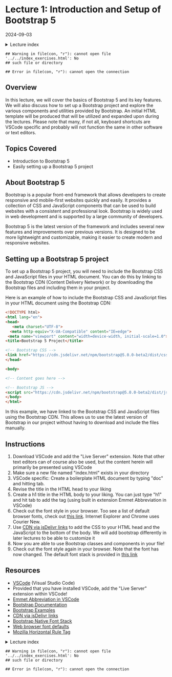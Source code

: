 # Lecture 1: Introduction and Setup of Bootstrap 5
2024-09-03

<!--html_preserve--><details>
  <summary>Lecture index</summary>

- [Lecture 1: Introduction and Setup of Bootstrap 5](/lectures/lecture_01/lecture_01.md)
- [Lecture 2: Typography and Colors](/lectures/lecture_02/lecture_02.md)
- [Lecture 3: Buttons](/lectures/lecture_03/lecture_03.md)
- [Lecture 4: Utility Classes](/lectures/lecture_04/lecture_04.md)
- [Lecture 5: Containers](/lectures/lecture_05/lecture_05.md)
- [Lecture 6: Grid Layout](/lectures/lecture_06/lecture_06.md)
- [Lecture 7: Navbars and Forms](/lectures/lecture_07/lecture_07.md)

</details><!--/html_preserve-->

```
## Warning in file(con, "r"): cannot open file '../../index_exercises.html': No
## such file or directory
```

```
## Error in file(con, "r"): cannot open the connection
```


## Overview

In this lecture, we will cover the basics of Bootstrap 5 and its key
features. We will also discuss how to set up a Bootstrap project and explore
the various components and utilities provided by Bootstrap. An initial HTML
template will be produced that will be utilized and expanded upon during the
lectures. Please note that many, if not all, keyboard shortcuts are VSCode
specific and probably will not function the same in other software or text
editors.

## Topics Covered

- Introduction to Bootstrap 5
- Easily setting up a Bootstrap 5 project

## About Bootstrap 5

Bootstrap is a popular front-end framework that allows developers to create
responsive and mobile-first websites quickly and easily. It provides a
collection of CSS and JavaScript components that can be used to build
websites with a consistent and professional look. Bootstrap is widely used in
web development and is supported by a large community of developers.

Bootstrap 5 is the latest version of the framework and includes several new
features and improvements over previous versions. It is designed to be more
lightweight and customizable, making it easier to create modern and
responsive websites.

## Setting up a Bootstrap 5 project

To set up a Bootstrap 5 project, you will need to include the Bootstrap CSS
and JavaScript files in your HTML document. You can do this by linking to the
Bootstrap CDN (Content Delivery Network) or by downloading the Bootstrap
files and including them in your project.

Here is an example of how to include the Bootstrap CSS and JavaScript files in
your HTML document using the Bootstrap CDN:

```html
<!DOCTYPE html>
<html lang="en">
<head>
   <meta charset="UTF-8">
  <meta http-equiv="X-UA-Compatible" content="IE=edge">
 <meta name="viewport" content="width=device-width, initial-scale=1.0">
<title>Bootstrap 5 Project</title>

<!-- Bootstrap CSS -->
<link href="https://cdn.jsdelivr.net/npm/bootstrap@5.0.0-beta2/dist/css/bootstrap.min.css" rel="stylesheet">
</head>

<body>

<!-- Content goes here -->

<!-- Bootstrap JS -->
<script src="https://cdn.jsdelivr.net/npm/bootstrap@5.0.0-beta2/dist/js/bootstrap.bundle.min.js"></script>
</body>
</html>
```

In this example, we have linked to the Bootstrap CSS and JavaScript files using
the Bootstrap CDN. This allows us to use the latest version of Bootstrap in
our project without having to download and include the files manually.

## Instructions

1. Download VSCode and add the "Live Server" extension. Note that other text
   editors can of course also be used, but the content herein will primarily
   be presented using VSCode
1. Make sure a new file named "index.html" exists in your directory
1. VSCode specific: Create a boilerplate HTML document by typing "doc" and
   hitting tab.
1. Revise the title in the HTML head to your liking
1. Create a h1 title in the HTML body to your liking. You can just type "h1"
   and hit tab to add the tag (using built in extension Emmet Abbreviation in
   VSCode)
1. Check out the font style in your browser. Too see a list of default
   browser fonts, check out [this
   link](https://granneman.com/webdev/coding/css/fonts-and-formatting/web-browser-font-defaults).
   Internet Explorer and Chrome uses Courier New.
1. Use [CDN via jsDelivr
   links](https://getbootstrap.com/docs/5.0/getting-started/download/#cdn-via-jsdelivr)
   to add the CSS to your HTML head and the JavaScript to the bottom of the
   body. We will add bootstrap differently in later lectures to be able to
   customize it
1. Now you are able to use Bootstrap classes and components in your file!
1. Check out the font style again in your browser. Note that the font has now
   changed. The default font stack is provided in [this
   link](https://getbootstrap.com/docs/5.0/content/reboot/#native-font-stack)

## Resources

- [VSCode](https://code.visualstudio.com/) (Visual Studio Code)
- Provided that you have installed VSCode, add the "Live Server" extension
  within VSCode!
- [Emmet Abbreviation in
  VSCode](https://code.visualstudio.com/docs/editor/emmet)
- [Bootstrap
  Documentation](https://getbootstrap.com/docs/5.0/getting-started/introduction/)
- [Bootstrap Examples](https://getbootstrap.com/docs/5.0/examples/)
- [CDN via jsDelivr
  links](https://getbootstrap.com/docs/5.0/getting-started/download/#cdn-via-jsdelivr)
- [Bootstrap Native Font
  Stack](https://getbootstrap.com/docs/5.0/content/reboot/#native-font-stack)
- [Web browser font
  defaults](https://granneman.com/webdev/coding/css/fonts-and-formatting/web-browser-font-defaults)
- [Mozilla Horizontal Rule
  Tag](https://developer.mozilla.org/en-US/docs/Web/HTML/Element/hr)


<!--html_preserve--><details>
  <summary>Lecture index</summary>

- [Lecture 1: Introduction and Setup of Bootstrap 5](/lectures/lecture_01/lecture_01.md)
- [Lecture 2: Typography and Colors](/lectures/lecture_02/lecture_02.md)
- [Lecture 3: Buttons](/lectures/lecture_03/lecture_03.md)
- [Lecture 4: Utility Classes](/lectures/lecture_04/lecture_04.md)
- [Lecture 5: Containers](/lectures/lecture_05/lecture_05.md)
- [Lecture 6: Grid Layout](/lectures/lecture_06/lecture_06.md)
- [Lecture 7: Navbars and Forms](/lectures/lecture_07/lecture_07.md)

</details><!--/html_preserve-->

```
## Warning in file(con, "r"): cannot open file '../../index_exercises.html': No
## such file or directory
```

```
## Error in file(con, "r"): cannot open the connection
```

